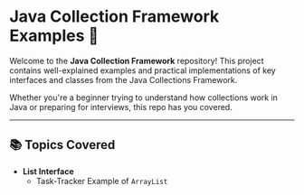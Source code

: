 # Java Collection Framework Examples 🚀

Welcome to the **Java Collection Framework** repository! This project contains well-explained examples and practical implementations of key interfaces and classes from the Java Collections Framework.

Whether you're a beginner trying to understand how collections work in Java or preparing for interviews, this repo has you covered.

---

## 📚 Topics Covered

- **List Interface**
  - Task-Tracker Example of `ArrayList` 
  
